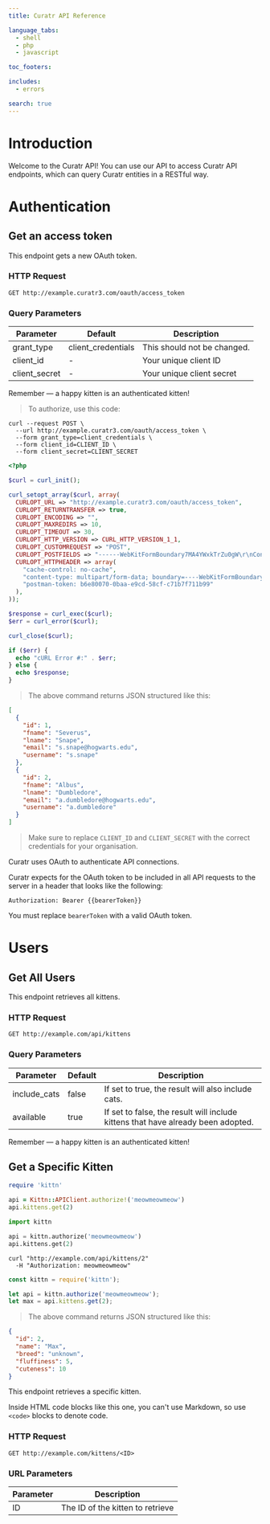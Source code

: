 ```yaml
---
title: Curatr API Reference

language_tabs:
  - shell
  - php
  - javascript

toc_footers:

includes:
  - errors

search: true
---
```


# Introduction

Welcome to the Curatr API! You can use our API to access Curatr API endpoints, which can query Curatr entities in a RESTful way.

# Authentication

## Get an access token

This endpoint gets a new OAuth token.

### HTTP Request

`GET http://example.curatr3.com/oauth/access_token`

### Query Parameters

Parameter | Default | Description
--------- | ------- | -----------
grant_type | client_credentials | This should not be changed.
client_id | - | Your unique client ID
client_secret | - | Your unique client secret

<aside class="success">
Remember — a happy kitten is an authenticated kitten!
</aside>

> To authorize, use this code:

```shell
curl --request POST \
  --url http://example.curatr3.com/oauth/access_token \
  --form grant_type=client_credentials \
  --form client_id=CLIENT_ID \
  --form client_secret=CLIENT_SECRET
```

```php
<?php

$curl = curl_init();

curl_setopt_array($curl, array(
  CURLOPT_URL => "http://example.curatr3.com/oauth/access_token",
  CURLOPT_RETURNTRANSFER => true,
  CURLOPT_ENCODING => "",
  CURLOPT_MAXREDIRS => 10,
  CURLOPT_TIMEOUT => 30,
  CURLOPT_HTTP_VERSION => CURL_HTTP_VERSION_1_1,
  CURLOPT_CUSTOMREQUEST => "POST",
  CURLOPT_POSTFIELDS => "------WebKitFormBoundary7MA4YWxkTrZu0gW\r\nContent-Disposition: form-data; name=\"grant_type\"\r\n\r\nclient_credentials\r\n------WebKitFormBoundary7MA4YWxkTrZu0gW\r\nContent-Disposition: form-data; name=\"client_id\"\r\n\r\nCLIENT_ID\r\n------WebKitFormBoundary7MA4YWxkTrZu0gW\r\nContent-Disposition: form-data; name=\"client_secret\"\r\n\r\nCLIENT_SECRET\r\n------WebKitFormBoundary7MA4YWxkTrZu0gW--",
  CURLOPT_HTTPHEADER => array(
    "cache-control: no-cache",
    "content-type: multipart/form-data; boundary=----WebKitFormBoundary7MA4YWxkTrZu0gW",
    "postman-token: b6e80070-0baa-e9cd-58cf-c71b7f711b99"
  ),
));

$response = curl_exec($curl);
$err = curl_error($curl);

curl_close($curl);

if ($err) {
  echo "cURL Error #:" . $err;
} else {
  echo $response;
}
```

> The above command returns JSON structured like this:

```json
[
  {
    "id": 1,
    "fname": "Severus",
    "lname": "Snape",
    "email": "s.snape@hogwarts.edu",
    "username": "s.snape"
  },
  {
    "id": 2,
    "fname": "Albus",
    "lname": "Dumbledore",
    "email": "a.dumbledore@hogwarts.edu",
    "username": "a.dumbledore"
  }
]
```

> Make sure to replace `CLIENT_ID` and `CLIENT_SECRET` with the correct credentials for your organisation.

Curatr uses OAuth to authenticate API connections.

Curatr expects for the OAuth token to be included in all API requests to the server in a header that looks like the following:

`Authorization: Bearer {{bearerToken}}`

<aside class="notice">
You must replace <code>bearerToken</code> with a valid OAuth token.
</aside>

# Users

## Get All Users

This endpoint retrieves all kittens.

### HTTP Request

`GET http://example.com/api/kittens`

### Query Parameters

Parameter | Default | Description
--------- | ------- | -----------
include_cats | false | If set to true, the result will also include cats.
available | true | If set to false, the result will include kittens that have already been adopted.

<aside class="success">
Remember — a happy kitten is an authenticated kitten!
</aside>

## Get a Specific Kitten

```ruby
require 'kittn'

api = Kittn::APIClient.authorize!('meowmeowmeow')
api.kittens.get(2)
```

```python
import kittn

api = kittn.authorize('meowmeowmeow')
api.kittens.get(2)
```

```shell
curl "http://example.com/api/kittens/2"
  -H "Authorization: meowmeowmeow"
```

```javascript
const kittn = require('kittn');

let api = kittn.authorize('meowmeowmeow');
let max = api.kittens.get(2);
```

> The above command returns JSON structured like this:

```json
{
  "id": 2,
  "name": "Max",
  "breed": "unknown",
  "fluffiness": 5,
  "cuteness": 10
}
```

This endpoint retrieves a specific kitten.

<aside class="warning">Inside HTML code blocks like this one, you can't use Markdown, so use <code>&lt;code&gt;</code> blocks to denote code.</aside>

### HTTP Request

`GET http://example.com/kittens/<ID>`

### URL Parameters

Parameter | Description
--------- | -----------
ID | The ID of the kitten to retrieve

